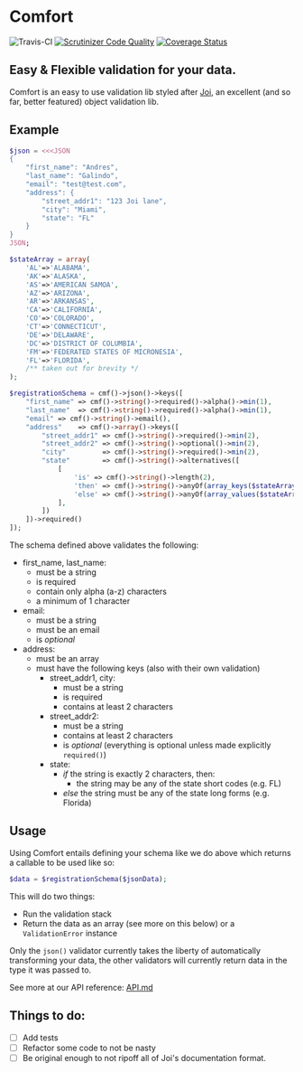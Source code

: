 # Comfort
![Travis-CI](https://api.travis-ci.org/mrferos/comfort.svg)
[![Scrutinizer Code Quality](https://scrutinizer-ci.com/g/mrferos/comfort/badges/quality-score.png?b=master)](https://scrutinizer-ci.com/g/mrferos/comfort/?branch=master)
[![Coverage Status](https://coveralls.io/repos/github/mrferos/comfort/badge.svg?branch=master)](https://coveralls.io/github/mrferos/comfort?branch=master)<br />

## Easy & Flexible validation for your data.

Comfort is an easy to use validation lib styled after [Joi](https://github.com/hapijs/joi), an excellent (and so far, better featured) object validation lib.

## Example
```php
$json = <<<JSON
{
    "first_name": "Andres",
    "last_name": "Galindo",
    "email": "test@test.com",
    "address": {
        "street_addr1": "123 Joi lane",
        "city": "Miami",
        "state": "FL"
    }
}
JSON;

$stateArray = array(
    'AL'=>'ALABAMA',
    'AK'=>'ALASKA',
    'AS'=>'AMERICAN SAMOA',
    'AZ'=>'ARIZONA',
    'AR'=>'ARKANSAS',
    'CA'=>'CALIFORNIA',
    'CO'=>'COLORADO',
    'CT'=>'CONNECTICUT',
    'DE'=>'DELAWARE',
    'DC'=>'DISTRICT OF COLUMBIA',
    'FM'=>'FEDERATED STATES OF MICRONESIA',
    'FL'=>'FLORIDA',
    /** taken out for brevity */
);

$registrationSchema = cmf()->json()->keys([
    "first_name" => cmf()->string()->required()->alpha()->min(1),
    "last_name"  => cmf()->string()->required()->alpha()->min(1),
    "email" => cmf()->string()->email(),
    "address"    => cmf()->array()->keys([
        "street_addr1" => cmf()->string()->required()->min(2),
        "street_addr2" => cmf()->string()->optional()->min(2),
        "city"         => cmf()->string()->required()->min(2),
        "state"        => cmf()->string()->alternatives([
            [
                'is' => cmf()->string()->length(2),
                'then' => cmf()->string()->anyOf(array_keys($stateArray)),
                'else' => cmf()->string()->anyOf(array_values($stateArray))
            ],
        ])
    ])->required()
]);
```

The schema defined above validates the following:

- first_name, last_name:
    - must be a string
    - is required
    - contain only alpha (a-z) characters
    - a minimum of 1 character
- email:
    - must be a string
    - must be an email
    - is _optional_
- address:
    - must be an array
    - must have the following keys (also with their own validation)
        - street_addr1, city:
            - must be a string
            - is required
            - contains at least 2 characters
        - street_addr2:
            - must be a string
            - contains at least 2 characters
            - is _optional_ (everything is optional unless made explicitly `required()`)
        - state:
            - _if_ the string is exactly 2 characters, then:
                - the string may be any of the state short codes (e.g. FL)
            - _else_ the string must be any of the state long forms (e.g. Florida)

## Usage

Using Comfort entails defining your schema like we do above which returns a callable to be used like so:
```php
$data = $registrationSchema($jsonData);
```
This will do two things:

- Run the validation stack
- Return the data as an array (see more on this below) or a `ValidationError` instance

Only the `json()` validator currently takes the liberty of automatically transforming your data, the other validators
will currently return data in the type it was passed to.

See more at our API reference: [API.md](API.md)

## Things to do:

- [ ] Add tests
- [ ] Refactor some code to not be nasty
- [ ] Be original enough to not ripoff all of Joi's documentation format.
